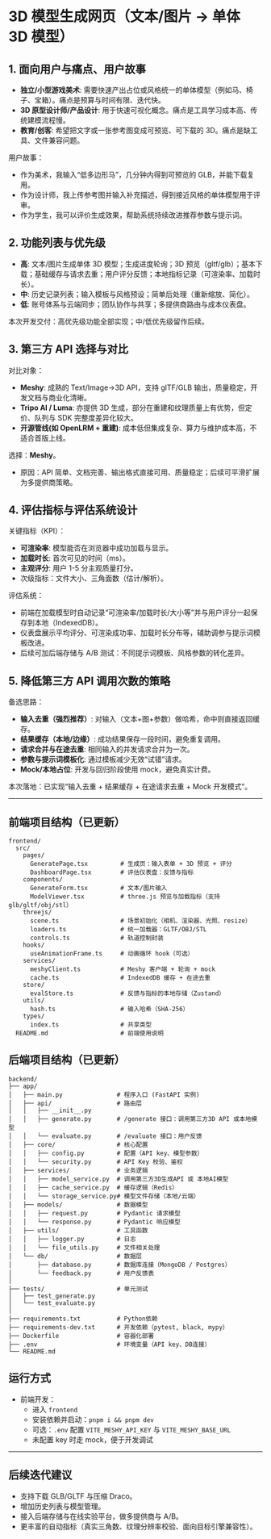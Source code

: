# 3D 模型生成网页（文本/图片 → 单体 3D 模型）

## 1. 面向用户与痛点、用户故事

- **独立/小型游戏美术**: 需要快速产出占位或风格统一的单体模型（例如马、椅子、宝箱）。痛点是预算与时间有限、迭代快。
- **3D 原型设计师/产品设计**: 用于快速可视化概念。痛点是工具学习成本高、传统建模流程慢。
- **教育/创客**: 希望把文字或一张参考图变成可预览、可下载的 3D。痛点是缺工具、文件兼容问题。

用户故事：
- 作为美术，我输入“低多边形马”，几分钟内得到可预览的 GLB，并能下载复用。
- 作为设计师，我上传参考图并输入补充描述，得到接近风格的单体模型用于评审。
- 作为学生，我可以评价生成效果，帮助系统持续改进推荐参数与提示词。

## 2. 功能列表与优先级

- **高**: 文本/图片生成单体 3D 模型；生成进度轮询；3D 预览（gltf/glb）；基本下载；基础缓存与请求去重；用户评分反馈；本地指标记录（可渲染率、加载时长）。
- **中**: 历史记录列表；输入模板与风格预设；简单后处理（重新缩放、简化）。
- **低**: 账号体系与云端同步；团队协作与共享；多提供商路由与成本仪表盘。

本次开发交付：高优先级功能全部实现；中/低优先级留作后续。

## 3. 第三方 API 选择与对比

对比对象：
- **Meshy**: 成熟的 Text/Image→3D API，支持 glTF/GLB 输出，质量稳定，开发文档与商业化清晰。
- **Tripo AI / Luma**: 亦提供 3D 生成，部分在重建和纹理质量上有优势，但定价、队列与 SDK 完整度差异化较大。
- **开源管线(如 OpenLRM + 重建)**: 成本低但集成复杂、算力与维护成本高，不适合首版上线。

选择：**Meshy**。
- 原因：API 简单、文档完善、输出格式直接可用、质量稳定；后续可平滑扩展为多提供商策略。

## 4. 评估指标与评估系统设计

关键指标（KPI）：
- **可渲染率**: 模型能否在浏览器中成功加载与显示。
- **加载时长**: 首次可见的时间（ms）。
- **主观评分**: 用户 1-5 分主观质量打分。
- 次级指标：文件大小、三角面数（估计/解析）。

评估系统：
- 前端在加载模型时自动记录“可渲染率/加载时长/大小等”并与用户评分一起保存到本地（IndexedDB）。
- 仪表盘展示平均评分、可渲染成功率、加载时长分布等，辅助调参与提示词模板改进。
- 后续可加后端存储与 A/B 测试：不同提示词模板、风格参数的转化差异。

## 5. 降低第三方 API 调用次数的策略

备选思路：
- **输入去重（强烈推荐）**: 对输入（文本+图+参数）做哈希，命中则直接返回缓存。
- **结果缓存（本地/边缘）**: 成功结果保存一段时间，避免重复调用。
- **请求合并与在途去重**: 相同输入的并发请求合并为一次。
- **参数与提示词模板化**: 通过模板减少无效“试错”请求。
- **Mock/本地占位**: 开发与回归阶段使用 mock，避免真实计费。

本次落地：已实现“输入去重 + 结果缓存 + 在途请求去重 + Mock 开发模式”。

---

## 前端项目结构（已更新）

```
frontend/
  src/
    pages/
      GeneratePage.tsx         # 生成页：输入表单 + 3D 预览 + 评分
      DashboardPage.tsx        # 评估仪表盘：反馈与指标
    components/
      GenerateForm.tsx         # 文本/图片输入
      ModelViewer.tsx          # three.js 预览与加载指标（支持 glb/gltf/obj/stl）
    threejs/
      scene.ts                 # 场景初始化（相机、渲染器、光照、resize）
      loaders.ts               # 统一加载器：GLTF/OBJ/STL
      controls.ts              # 轨道控制封装
    hooks/
      useAnimationFrame.ts     # 动画循环 hook（可选）
    services/
      meshyClient.ts           # Meshy 客户端 + 轮询 + mock
      cache.ts                 # IndexedDB 缓存 + 在途去重
    store/
      evalStore.ts             # 反馈与指标的本地存储（Zustand）
    utils/
      hash.ts                  # 输入哈希（SHA-256）
    types/
      index.ts                 # 共享类型
  README.md                    # 前端使用说明
```

## 后端项目结构（已更新）

```
backend/
├── app/
│   ├── main.py               # 程序入口 (FastAPI 实例)
│   ├── api/                  # 路由层
│   │   ├── __init__.py
│   │   ├── generate.py       # /generate 接口：调用第三方3D API 或本地模型
│   │   └── evaluate.py       # /evaluate 接口：用户反馈
│   ├── core/                 # 核心配置
│   │   ├── config.py         # 配置（API key、模型参数）
│   │   └── security.py       # API Key 校验、鉴权
│   ├── services/             # 业务逻辑
│   │   ├── model_service.py  # 调用第三方3D生成API 或 本地AI模型
│   │   ├── cache_service.py  # 缓存逻辑（Redis）
│   │   └── storage_service.py# 模型文件存储（本地/云端）
│   ├── models/               # 数据模型
│   │   ├── request.py        # Pydantic 请求模型
│   │   └── response.py       # Pydantic 响应模型
│   ├── utils/                # 工具函数
│   │   ├── logger.py         # 日志
│   │   └── file_utils.py     # 文件相关处理
│   └── db/                   # 数据层
│       ├── database.py       # 数据库连接（MongoDB / Postgres）
│       └── feedback.py       # 用户反馈表
│
├── tests/                    # 单元测试
│   ├── test_generate.py
│   └── test_evaluate.py
│
├── requirements.txt          # Python依赖
├── requirements-dev.txt      # 开发依赖（pytest, black, mypy）
├── Dockerfile                # 容器化部署
├── .env                      # 环境变量（API key、DB连接）
└── README.md
```

## 运行方式

- 前端开发：
  - 进入 `frontend`
  - 安装依赖并启动：`pnpm i && pnpm dev`
  - 可选：`.env` 配置 `VITE_MESHY_API_KEY` 与 `VITE_MESHY_BASE_URL`
  - 未配置 key 时走 mock，便于开发调试

---

## 后续迭代建议
- 支持下载 GLB/GLTF 与压缩 Draco。
- 增加历史列表与模型管理。
- 接入后端存储与在线实验平台，做多提供商与 A/B。
- 更丰富的自动指标（真实三角数、纹理分辨率校验、面向目标引擎兼容性）。
